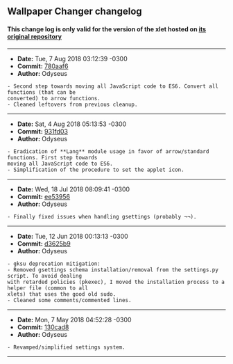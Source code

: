 ## Wallpaper Changer changelog

#### This change log is only valid for the version of the xlet hosted on [its original repository](https://gitlab.com/Odyseus/CinnamonTools)

***

- **Date:** Tue, 7 Aug 2018 03:12:39 -0300
- **Commit:** [780aaf6](https://gitlab.com/Odyseus/CinnamonTools/commit/780aaf6)
- **Author:** Odyseus

```
- Second step towards moving all JavaScript code to ES6. Convert all functions (that can be
converted) to arrow functions.
- Cleaned leftovers from previous cleanup.

```

***

- **Date:** Sat, 4 Aug 2018 05:13:53 -0300
- **Commit:** [931fd03](https://gitlab.com/Odyseus/CinnamonTools/commit/931fd03)
- **Author:** Odyseus

```
- Eradication of **Lang** module usage in favor of arrow/standard functions. First step towards
moving all JavaScript code to ES6.
- Simplification of the procedure to set the applet icon.

```

***

- **Date:** Wed, 18 Jul 2018 08:09:41 -0300
- **Commit:** [ee53956](https://gitlab.com/Odyseus/CinnamonTools/commit/ee53956)
- **Author:** Odyseus

```
- Finally fixed issues when handling gsettings (probably ¬¬).

```

***

- **Date:** Tue, 12 Jun 2018 00:13:13 -0300
- **Commit:** [d3625b9](https://gitlab.com/Odyseus/CinnamonTools/commit/d3625b9)
- **Author:** Odyseus

```
- gksu deprecation mitigation:
- Removed gsettings schema installation/removal from the settings.py script. To avoid dealing
with retarded policies (pkexec), I moved the installation process to a helper file (common to all
xlets) that uses the good old sudo.
- Cleaned some comments/commented lines.

```

***

- **Date:** Mon, 7 May 2018 04:52:28 -0300
- **Commit:** [130cad8](https://gitlab.com/Odyseus/CinnamonTools/commit/130cad8)
- **Author:** Odyseus

```
- Revamped/simplified settings system.

```

***
